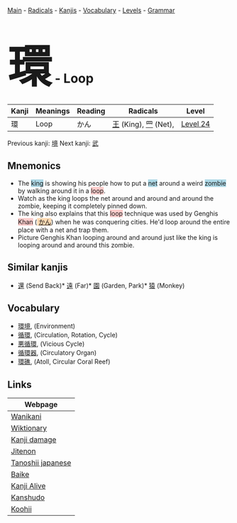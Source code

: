 <style> bigfont {font-size: 100px}</style>
[Main](../index.md) -
[Radicals](../radicals.md) -
[Kanjis](../kanjis.md) -
[Vocabulary](../vocabulary.md) -
[Levels](../levels.md) -
[Grammar](../grammar.md)
# <bigfont> 環</bigfont> - Loop 

| Kanji | Meanings | Reading | Radicals | Level |
| --- | --- | --- | --- | --- |
| 環 | Loop | かん | [王](../radicals/王.md) (King), [罒](../radicals/罒.md) (Net),  | [Level 24](../levels/wk_level24.md) |

Previous kanji: [境](境.md) Next kanji: [武](武.md) 

## Mnemonics
 * The <span style="background-color:#ADD8E6"> king</span> is showing his people how to put a <span style="background-color:#ADD8E6"> net</span> around a weird <span style="background-color:#ADD8E6"> zombie</span> by walking around it in a <span style="background-color:#ffcccb"> loop</span>.
* Watch as the king loops the net around and around and around the zombie, keeping it completely pinned down.
* The king also explains that this <span style="background-color:#ffcccb"> loop</span> technique was used by Genghis <span style="background-color:#ffcccb"> Khan</span> (<span style="background-color:#fed8b1"> [かん](https://jisho.org/search/かん)</span>) when he was conquering cities. He'd loop around the entire place with a net and trap them.
* Picture Genghis Khan looping around and around just like the king is looping around and around this zombie.


## Similar kanjis
 * [還](還.md) (Send Back)* [遠](遠.md) (Far)* [園](園.md) (Garden, Park)* [猿](猿.md) (Monkey)


## Vocabulary
 * [環境](../vocabulary/環.md), (Environment)
* [循環](../vocabulary/環.md), (Circulation, Rotation, Cycle)
* [悪循環](../vocabulary/環.md), (Vicious Cycle)
* [循環器](../vocabulary/環.md), (Circulatory Organ)
* [環礁](../vocabulary/環.md), (Atoll, Circular Coral Reef)



## Links 

| Webpage |
| --- |
| [Wanikani          ](https://www.wanikani.com/kanji/環) |
| [Wiktionary        ](https://en.wiktionary.org/wiki/環) |
| [Kanji damage      ](http://www.kanjidamage.com/kanji/search?utf8=✓&q=環) |
| [Jitenon           ](https://jitenon.com/kanji/環) |
| [Tanoshii japanese ](https://www.tanoshiijapanese.com/dictionary/kanji.cfm?k=環) |
| [Baike             ](https://baike.baidu.com/item/環) |
| [Kanji Alive       ](https://app.kanjialive.com/環) |
| [Kanshudo          ](https://www.kanshudo.com/searchmn?q=環) |
| [Koohii            ](https://kanji.koohii.com/study/kanji/環) |
